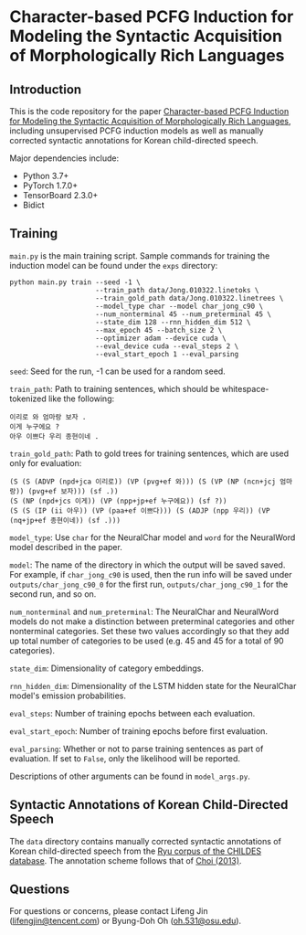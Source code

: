 # Character-based PCFG Induction for Modeling the Syntactic Acquisition of Morphologically Rich Languages

## Introduction
This is the code repository for the paper [Character-based PCFG Induction for Modeling the Syntactic Acquisition of Morphologically Rich Languages](https://aclanthology.org/2021.findings-emnlp.371/), including unsupervised PCFG induction models as well as manually corrected syntactic annotations for Korean child-directed speech.

Major dependencies include:

- Python 3.7+
- PyTorch 1.7.0+
- TensorBoard 2.3.0+
- Bidict

## Training
`main.py` is the main training script. Sample commands for training the induction model can be found under the `exps` directory:

```
python main.py train --seed -1 \
                     --train_path data/Jong.010322.linetoks \
                     --train_gold_path data/Jong.010322.linetrees \
                     --model_type char --model char_jong_c90 \
                     --num_nonterminal 45 --num_preterminal 45 \
                     --state_dim 128 --rnn_hidden_dim 512 \
                     --max_epoch 45 --batch_size 2 \
                     --optimizer adam --device cuda \
                     --eval_device cuda --eval_steps 2 \
                     --eval_start_epoch 1 --eval_parsing
```

`seed`: Seed for the run, -1 can be used for a random seed.

`train_path`: Path to training sentences, which should be whitespace-tokenized like the following:
```
이리로 와 엄마랑 보자 .
이게 누구에요 ?
아우 이쁘다 우리 종현이네 .
```

`train_gold_path`: Path to gold trees for training sentences, which are used only for evaluation:
```
(S (S (ADVP (npd+jca 이리로)) (VP (pvg+ef 와))) (S (VP (NP (ncn+jcj 엄마랑)) (pvg+ef 보자))) (sf .))
(S (NP (npd+jcs 이게)) (VP (npp+jp+ef 누구에요)) (sf ?))
(S (S (IP (ii 아우)) (VP (paa+ef 이쁘다))) (S (ADJP (npp 우리)) (VP (nq+jp+ef 종현이네)) (sf .)))
```

`model_type`: Use `char` for the NeuralChar model and `word` for the NeuralWord model described in the paper.

`model`: The name of the directory in which the output will be saved saved. For example, if `char_jong_c90` is used, then the run info will be saved under `outputs/char_jong_c90_0` for the first run, `outputs/char_jong_c90_1` for the second run, and so on.

`num_nonterminal` and `num_preterminal`: The NeuralChar and NeuralWord models do not make a distinction between preterminal categories and other nonterminal categories. Set these two values accordingly so that they add up total number of categories to be used (e.g. 45 and 45 for a total of 90 categories).

`state_dim`: Dimensionality of category embeddings.

`rnn_hidden_dim`: Dimensionality of the LSTM hidden state for the NeuralChar model's emission probabilities.

`eval_steps`: Number of training epochs between each evaluation.

`eval_start_epoch`: Number of training epochs before first evaluation.

`eval_parsing`: Whether or not to parse training sentences as part of evaluation. If set to `False`, only the likelihood will be reported.

Descriptions of other arguments can be found in `model_args.py`.

## Syntactic Annotations of Korean Child-Directed Speech
The `data` directory contains manually corrected syntactic annotations of Korean child-directed speech from the [Ryu corpus of the CHILDES database](https://doi.org/10.1111/lang.12132). The annotation scheme follows that of [Choi (2013)](http://arxiv.org/abs/1309.1649).

## Questions
For questions or concerns, please contact Lifeng Jin ([lifengjin@tencent.com](mailto:lifengjin@tencent.com)) or Byung-Doh Oh ([oh.531@osu.edu](mailto:oh.531@osu.edu)).
